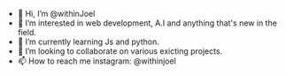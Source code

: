 - 👋 Hi, I’m @withinJoel
- 👀 I’m interested in web development, A.I and anything that's new in the field. 
- 🌱 I’m currently learning Js and python.
- 💞️ I’m looking to collaborate on various exicting projects.
- 📫 How to reach me instagram: @withinjoel

<!---
withinJoel/withinJoel is a ✨ special ✨ repository because its `README.md` (this file) appears on your GitHub profile.
You can click the Preview link to take a look at your changes.
--->
